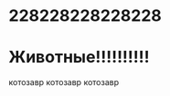 # 228228228228228
<html>
  <link rel="stylesheet" href="style.css" type="text/css"/>
  <body>
    <h1>Животные!!!!!!!!!!</h1>
    <a href:"">котозавр</a>
     <a href:"">котозавр</a>
     <a href:"">котозавр</a>
    
  </body>
</html>
